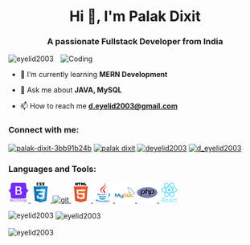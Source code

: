 
<h1 align="center">Hi 👋, I'm Palak Dixit</h1>
<h3 align="center">A passionate Fullstack Developer from India</h3>
<img align="right" alt="Coding" width="400" src="https://cdn.dribbble.com/userupload/8046474/file/original-1de7a34e8dfb6d1b9723e77458786c81.gif">


<p align="left"> <img src="https://komarev.com/ghpvc/?username=eyelid2003&label=Profile%20views&color=0e75b6&style=flat" alt="eyelid2003" /> </p>

- 🌱 I’m currently learning **MERN Development**

- 💬 Ask me about **JAVA, MySQL**

- 📫 How to reach me **d.eyelid2003@gmail.com**

<h3 align="left">Connect with me:</h3>
<p align="left">
<a href="https://linkedin.com/in/palak-dixit-3bb91b24b" target="blank"><img align="center" src="https://raw.githubusercontent.com/rahuldkjain/github-profile-readme-generator/master/src/images/icons/Social/linked-in-alt.svg" alt="palak-dixit-3bb91b24b" height="30" width="40" /></a>
<a href="https://www.youtube.com/c/d.eyelid" target="blank"><img align="center" src="https://raw.githubusercontent.com/rahuldkjain/github-profile-readme-generator/master/src/images/icons/Social/youtube.svg" alt="palak dixit" height="30" width="40" /></a>
<a href="https://www.codechef.com/users/deyelid2003" target="blank"><img align="center" src="https://cdn.jsdelivr.net/npm/simple-icons@3.1.0/icons/codechef.svg" alt="deyelid2003" height="30" width="40" /></a>
<a href="https://www.hackerrank.com/d_eyelid2003" target="blank"><img align="center" src="https://raw.githubusercontent.com/rahuldkjain/github-profile-readme-generator/master/src/images/icons/Social/hackerrank.svg" alt="d_eyelid2003" height="30" width="40" /></a>
</p>

<h3 align="left">Languages and Tools:</h3>
<p align="left"> <a href="https://getbootstrap.com" target="_blank" rel="noreferrer"> <img src="https://raw.githubusercontent.com/devicons/devicon/master/icons/bootstrap/bootstrap-plain-wordmark.svg" alt="bootstrap" width="40" height="40"/> </a> <a href="https://www.w3schools.com/css/" target="_blank" rel="noreferrer"> <img src="https://raw.githubusercontent.com/devicons/devicon/master/icons/css3/css3-original-wordmark.svg" alt="css3" width="40" height="40"/> </a> <a href="https://git-scm.com/" target="_blank" rel="noreferrer"> <img src="https://www.vectorlogo.zone/logos/git-scm/git-scm-icon.svg" alt="git" width="40" height="40"/> </a> <a href="https://www.w3.org/html/" target="_blank" rel="noreferrer"> <img src="https://raw.githubusercontent.com/devicons/devicon/master/icons/html5/html5-original-wordmark.svg" alt="html5" width="40" height="40"/> </a> <a href="https://www.java.com" target="_blank" rel="noreferrer"> <img src="https://raw.githubusercontent.com/devicons/devicon/master/icons/java/java-original.svg" alt="java" width="40" height="40"/> </a> <a href="https://www.mysql.com/" target="_blank" rel="noreferrer"> <img src="https://raw.githubusercontent.com/devicons/devicon/master/icons/mysql/mysql-original-wordmark.svg" alt="mysql" width="40" height="40"/> </a> <a href="https://www.php.net" target="_blank" rel="noreferrer"> <img src="https://raw.githubusercontent.com/devicons/devicon/master/icons/php/php-original.svg" alt="php" width="40" height="40"/> </a> <a href="https://reactjs.org/" target="_blank" rel="noreferrer"> <img src="https://raw.githubusercontent.com/devicons/devicon/master/icons/react/react-original-wordmark.svg" alt="react" width="40" height="40"/> </a> </p>

<p><img align="left" src="https://github-readme-stats.vercel.app/api/top-langs?username=eyelid2003&show_icons=true&locale=en&layout=compact" alt="eyelid2003" /></p>

<p>&nbsp;<img align="center" src="https://github-readme-stats.vercel.app/api?username=eyelid2003&show_icons=true&locale=en" alt="eyelid2003" /></p>

<p><img align="center" src="https://github-readme-streak-stats.herokuapp.com/?user=eyelid2003&" alt="eyelid2003" /></p>
